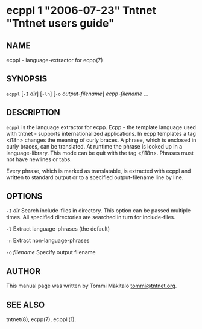 ecppl 1 "2006-07-23" Tntnet "Tntnet users guide"
================================================

NAME
----

ecppl - language-extractor for ecpp(7)

SYNOPSIS
--------

`ecppl` [`-I` *dir*] [`-ln`] [`-o` *output-filename*] *ecpp-filename* ...


DESCRIPTION
-----------

`ecppl` is the language extractor for ecpp. Ecpp - the template language used
with tntnet - supports internationalized applications. In ecpp templates a tag
&lt;i18n&gt; changes the meaning of curly braces. A phrase, which is enclosed in curly
braces, can be translated. At runtime the phrase is looked up in a
language-library. This mode can be quit with the tag &lt;/i18n&gt;. Phrases must not
have newlines or tabs.

Every phrase, which is marked as translatable, is extracted with ecppl and
written to standard output or to a specified output-filename line by line.

OPTIONS
-------

`-I` *dir*
  Search include-files in directory. This option can be passed multiple times.
  All specified directories are searched in turn for include-files.

`-l`
  Extract language-phrases (the default)

`-n`
  Extract non-language-phrases

`-o` *filename*
  Specify output filename

AUTHOR
------

This manual page was written by Tommi Mäkitalo <tommi@tntnet.org>.

SEE ALSO
--------

tntnet(8), ecpp(7), ecppll(1).
